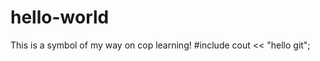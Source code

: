 # hello-world
This is a symbol of my way on cop learning!
#include<iostream>
cout << "hello git";
            
 

